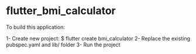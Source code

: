 # flutter_bmi_calculator

To build this application:

1- Create new project: $ flutter create bmi_calculator
2- Replace the existing pubspec.yaml and lib/ folder 
3- Run the project
